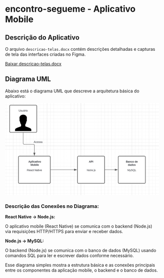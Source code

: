 # encontro-segueme - Aplicativo Mobile

## Descrição do Aplicativo

O arquivo `descricao-telas.docx` contém descrições detalhadas e capturas de tela das interfaces criadas no Figma.

[Baixar descricao-telas.docx](./descricao-telas.docx)

## Diagrama UML

Abaixo está o diagrama UML que descreve a arquitetura básica do aplicativo:

![Diagrama UML](./uml-diagram.jpg)

### Descrição das Conexões no Diagrama:

**React Native -> Node.js:**

O aplicativo mobile (React Native) se comunica com o backend (Node.js) via requisições HTTP/HTTPS para enviar e receber dados.

**Node.js -> MySQL:**

O backend (Node.js) se comunica com o banco de dados (MySQL) usando comandos SQL para ler e escrever dados conforme necessário.

Esse diagrama simples mostra a estrutura básica e as conexões principais entre os componentes da aplicação mobile, o backend e o banco de dados.
